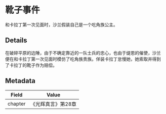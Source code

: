 # 靴子事件
和卡拉丁第一次见面时，沙兰假装自己是一个吃角族公主。

## Details
在破碎平原的边陲，由于不确定靠近的一队士兵的忠心，也由于缇恩的催使，沙兰便在和卡拉丁第一次见面时模仿了吃角族贵族。佯装卡拉丁怠慢她，她索取并得到了卡拉丁的靴子作为赔偿。

## Metadata
| Field | Value |
| ----- | ----- |
| chapter | 《光辉真言》第28章 |
